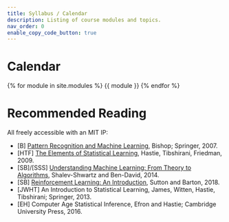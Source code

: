 ```yaml
---
title: Syllabus / Calendar
description: Listing of course modules and topics.
nav_order: 0
enable_copy_code_button: true
---
```


# Calendar

{% for module in site.modules %}
{{ module }}
{% endfor %}


# Recommended Reading

All freely accessible with an MIT IP:

- [B] [Pattern Recognition and Machine Learning](https://www.microsoft.com/en-us/research/uploads/prod/2006/01/Bishop-Pattern-Recognition-and-Machine-Learning-2006.pdf), Bishop; Springer, 2007.
- [HTF] [The Elements of Statistical Learning](https://hastie.su.domains/ElemStatLearn/), Hastie, Tibshirani, Friedman, 2009.
- [SB]/[SSS] [Understanding Machine Learning: From Theory to Algorithms](http://www.cs.huji.ac.il/~shais/UnderstandingMachineLearning), Shalev-Shwartz and Ben-David, 2014.
- [SB] [Reinforcement Learning: An Introduction](http://incompleteideas.net/book/RLbook2020trimmed.pdf), Sutton and Barton, 2018.
- [JWHT] An Introduction to Statistical Learning, James, Witten, Hastie, Tibshirani; Springer, 2013.
- [EH] Computer Age Statistical Inference, Efron and Hastie; Cambridge University Press, 2016.